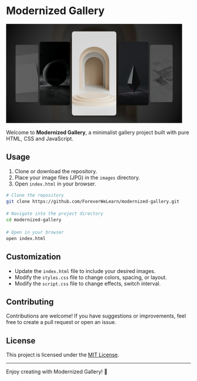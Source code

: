 # Modernized Gallery

<img src="./gallery-preview.jpg" alt="Modernized Gallery Preview" width="480"/>

Welcome to **Modernized Gallery**, a minimalist gallery project built with pure HTML, CSS and JavaScript.

## Usage

1. Clone or download the repository.
2. Place your image files (JPG) in the `images` directory.
3. Open `index.html` in your browser.

```bash
# Clone the repository
git clone https://github.com/ForeverWeLearn/modernized-gallery.git

# Navigate into the project directory
cd modernized-gallery

# Open in your browser
open index.html
```

## Customization

- Update the `index.html` file to include your desired images.
- Modify the `styles.css` file to change colors, spacing, or layout.
- Modify the `script.css` file to change effects, switch interval.

## Contributing

Contributions are welcome! If you have suggestions or improvements, feel free to create a pull request or open an issue.

## License

This project is licensed under the [MIT License](./LICENSE).

---

Enjoy creating with Modernized Gallery! 🎨
